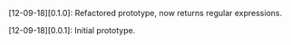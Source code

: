 
[12-09-18][0.1.0]: Refactored prototype, now returns regular expressions.

[12-09-18][0.0.1]: Initial prototype.